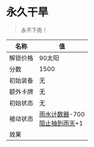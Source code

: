 # 永久干旱  
> 永不下雨！  
  
名称  |  值  
----  |  ----  
解锁价格  |  90太阳  
分数  |  1500  
初始装备  |  无  
额外卡牌  |  无  
初始状态  |  无  
被动状态  |  [雨水计数器](RainCounter.md)-700<br>[阻止抽到雨天](RainKiller.md)+1  
效果  |    
